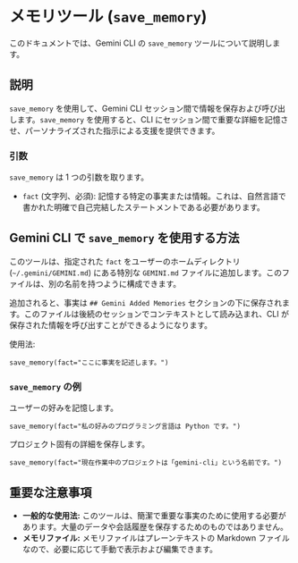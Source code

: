 # メモリツール (`save_memory`)

このドキュメントでは、Gemini CLI の `save_memory` ツールについて説明します。

## 説明

`save_memory` を使用して、Gemini CLI セッション間で情報を保存および呼び出します。`save_memory` を使用すると、CLI にセッション間で重要な詳細を記憶させ、パーソナライズされた指示による支援を提供できます。

### 引数

`save_memory` は 1 つの引数を取ります。

- `fact` (文字列、必須): 記憶する特定の事実または情報。これは、自然言語で書かれた明確で自己完結したステートメントである必要があります。

## Gemini CLI で `save_memory` を使用する方法

このツールは、指定された `fact` をユーザーのホームディレクトリ (`~/.gemini/GEMINI.md`) にある特別な `GEMINI.md` ファイルに追加します。このファイルは、別の名前を持つように構成できます。

追加されると、事実は `## Gemini Added Memories` セクションの下に保存されます。このファイルは後続のセッションでコンテキストとして読み込まれ、CLI が保存された情報を呼び出すことができるようになります。

使用法:

```
save_memory(fact="ここに事実を記述します。")
```

### `save_memory` の例

ユーザーの好みを記憶します。

```
save_memory(fact="私の好みのプログラミング言語は Python です。")
```

プロジェクト固有の詳細を保存します。

```
save_memory(fact="現在作業中のプロジェクトは「gemini-cli」という名前です。")
```

## 重要な注意事項

- **一般的な使用法:** このツールは、簡潔で重要な事実のために使用する必要があります。大量のデータや会話履歴を保存するためのものではありません。
- **メモリファイル:** メモリファイルはプレーンテキストの Markdown ファイルなので、必要に応じて手動で表示および編集できます。